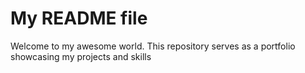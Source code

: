 # My README file

Welcome to my awesome world. This repository serves as a portfolio showcasing my projects and skills

  
